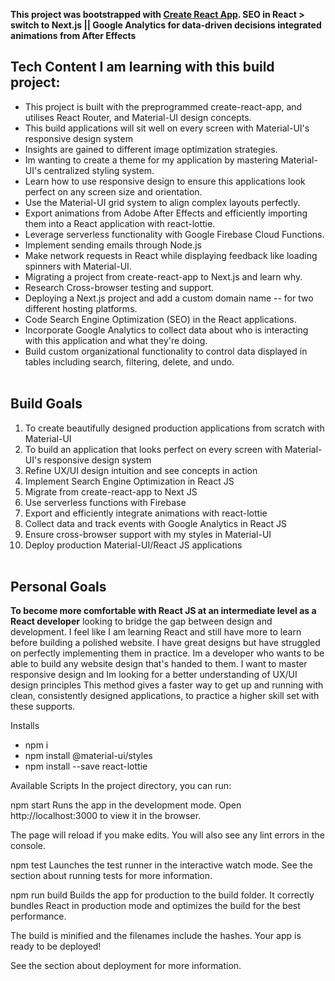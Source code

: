 **This project was bootstrapped with [Create React App](https://github.com/facebook/create-react-app).
SEO in React > switch to Next.js || Google Analytics for data-driven decisions integrated animations from After Effects**

## Tech Content I am learning with this build project:

- This project is built with the preprogrammed create-react-app, and utilises React Router, and Material-UI design concepts.
- This build applications will sit well on every screen with Material-UI's responsive design system
- Insights are gained to different image optimization strategies.
- Im wanting to create a theme for my application by mastering Material-UI's centralized styling system.
- Learn how to use responsive design to ensure this applications look perfect on any screen size and orientation.
- Use the Material-UI grid system to align complex layouts perfectly.
- Export animations from Adobe After Effects and efficiently importing them into a React application with react-lottie.
- Leverage serverless functionality with Google Firebase Cloud Functions.
- Implement sending emails through Node.js
- Make network requests in React while displaying feedback like loading spinners with Material-UI.
- Migrating a project from create-react-app to Next.js and learn why.
- Research Cross-browser testing and support.
- Deploying a Next.js project and add a custom domain name -- for two different hosting platforms.
- Code Search Engine Optimization (SEO) in the React applications.
- Incorporate Google Analytics to collect data about who is interacting with this application and what they're doing.
- Build custom organizational functionality to control data displayed in tables including search, filtering, delete, and undo.
  <br>
  <br>

## Build Goals

1. To create beautifully designed production applications from scratch with Material-UI
2. To build an application that looks perfect on every screen with Material-UI's responsive design system
3. Refine UX/UI design intuition and see concepts in action
4. Implement Search Engine Optimization in React JS
5. Migrate from create-react-app to Next JS
6. Use serverless functions with Firebase
7. Export and efficiently integrate animations with react-lottie
8. Collect data and track events with Google Analytics in React JS
9. Ensure cross-browser support with my styles in Material-UI
10. Deploy production Material-UI/React JS applications
    <br>
    <br>

## Personal Goals

**To become more comfortable with React JS at an intermediate level as a React developer**
looking to bridge the gap between design and development. I feel like I am learning React and still have more to learn before building a polished website.
I have great designs but have struggled on perfectly implementing them in practice. Im a developer who wants to be able to build any website design that's handed to them.
I want to master responsive design and Im looking for a better understanding of UX/UI design principles
This method gives a faster way to get up and running with clean, consistently designed applications, to practice a higher skill set with these supports.

Installs

- npm i
- npm install @material-ui/styles
- npm install --save react-lottie

Available Scripts
In the project directory, you can run:

npm start
Runs the app in the development mode.
Open http://localhost:3000 to view it in the browser.

The page will reload if you make edits.
You will also see any lint errors in the console.

npm test
Launches the test runner in the interactive watch mode.
See the section about running tests for more information.

npm run build
Builds the app for production to the build folder.
It correctly bundles React in production mode and optimizes the build for the best performance.

The build is minified and the filenames include the hashes.
Your app is ready to be deployed!

See the section about deployment for more information.

